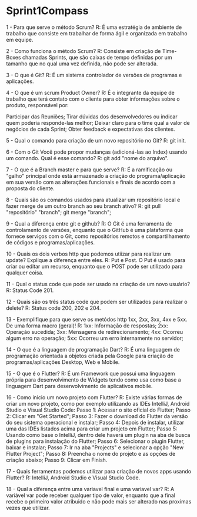 # Sprint1Compass

1 - Para que serve o método Scrum?
R: É uma estratégia de ambiente de trabalho que consiste em trabalhar de forma ágil e organizada em trabalho em equipe.

2 - Como funciona o método Scrum?
R: Consiste em criação de Time-Boxes chamadas Sprints, que são caixas de tempo definidas por um tamanho que no qual uma vez definida, não pode ser alterada.

3 - O que é Git? 
R: É um sistema controlador de versões de programas e aplicações.

4 - O que é um scrum Product Owner? 
R: É o integrante da equipe de trabalho que terá contato com o cliente para obter informações sobre o produto, responsável por:

Participar das Reuniões;
Tirar dúvidas dos desenvolvedores ou indicar quem poderia responde-las melhor;
Deixar claro para o time qual a valor de negócios de cada Sprint;
Obter feedback e expectativas dos clientes.

5 - Qual o comando para criação de um novo repositório no Git? 
R: git init.

6 - Com o Git Você pode propor mudanças (adicioná-las ao Index) usando um comando. Qual é esse comando?
R: git add "nome do arquivo".

7 - O que é a Branch master e para que serve?
R: É a ramificação ou "galho" principal onde está armazenado a criação do programa/aplicação em sua versão com as alterações funcionais e finais de acordo com a proposta do cliente.

8 - Quais são os comandos usados para atualizar um repositório local e fazer merge de um outro branch ao seu branch ativo? 
R: git pull "repositório" "branch";
   git merge "branch";

9 - Qual a diferença entre git e github? 
R: O Git é uma ferramenta de controlamento de versões, enquanto que o GitHub é uma plataforma que fornece serviços com o Git, como repositórios remotos e compartilhamento de códigos e programas/aplicações.

10 - Quais os dois verbos http que podemos utiizar para realizar um update? Explique a diferença entre eles.
R: Put e Post. O Put é usado para criar ou editar um recurso, enquanto que o POST pode ser utilizado para qualquer coisa.

11 - Qual o status code que pode ser usado na criação de um novo usuário? 
R: Status Code 201.

12 - Quais são os três status code que podem ser utilizados para realizar o delete? 
R: Status code 200, 202 e 204.

13 - Exemplifique para que serve os metódos http 1xx, 2xx, 3xx, 4xx e 5xx. De uma forma macro (geral)! 
R: 
1xx: Informação de respostas;
2xx: Operação sucedida;
3xx: Mensagens de redirecionamento;
4xx: Ocorreu algum erro na operação;
5xx: Ocorreu um erro internamente no servidor;

14 - O que é a linguagem de programação Dart?
R: É uma linguagem de programação orientada a objetos criada pela Google para criação de programas/aplicações Desktop, Web e Mobile.

15 - O que é o Flutter?
R: É um Framework que possui uma linguagem própria para desenvolvimento de Widgets tendo como usa como base a linguagem Dart para desenvolvimento de aplicativos mobile.

16 - Como inicio um novo projeto com Flutter?
R: Existe várias formas de criar um novo projeto, como por exemplo utilizando as IDEs IntelliJ, Android Studio e Visual Studio Code:
Passo 1: Acessar o site oficial do Flutter;
Passo 2: Clicar em "Get Started";
Passo 3: Fazer o download do Flutter da versão do seu sistema operacional e instalar;
Passo 4: Depois de instalar, utilizar uma das IDEs listados acima para criar um projeto em Flutter;
Passo 5: Usando como base o IntelliJ, dentro dele haverá um plugin na aba de busca de plugins para instalação do Flutter;
Passo 6: Selecionar o plugin Flutter, baixar e instalar;
Passo 7: Ir na aba "Projects" e selecionar a opção "New Flutter Project";
Passo 8: Preencha o nome do projeto e as opções de criação abaixo;
Passo 9: Clicar em Finish.

17 - Quais ferramentas podemos utilizar para criação de novos apps usando Flutter?
R: IntelliJ, Android Studio e Visual Studio Code.

18 - Qual a diferença entre uma variavel final e uma variavel var?
R: A variável var pode receber qualquer tipo de valor, enquanto que a final recebe o primeiro valor atribuido e não pode mais ser alterado nas proximas vezes que utilizar.